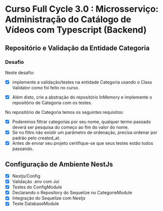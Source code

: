 # Curso Full Cycle 3.0 : Microsserviço: Administração do Catálogo de Vídeos com Typescript (Backend)

## Repositório e Validação da Entidade Categoria

### Desafio

Neste desafio:<br>

- [X] implemente a validação/testes na entidade Categoria usando o Class Validator como foi feito no curso.

- [X] Além disto, crie a abstração do repositório InMemory e implemente o repositório de Categoria com os testes.

No repositório de Categoria temos os seguintes requisitos:

- [X] Poderemos filtrar categorias por seu nome, qualquer termo passado deverá ser pesquisa do começo ao fim do valor do nome.
- [X] Se no filtro não existir um parâmetro de ordenação, precisa ordenar por padrão pelo created_at.
- [X] Antes de enviar seu projeto certifique-se que seus testes estão todos passando.

## Configuração de Ambiente NestJs
 - [X] Nestjs/Config
 - [X] Validação .env com Joi
 - [X] Testes do ConfigModule
 - [X] Declarando o Repository do Sequelize no CategorieModule
 - [X] Integração do Sequelize com Nestjs
 - [X] Teste DatabaseModule